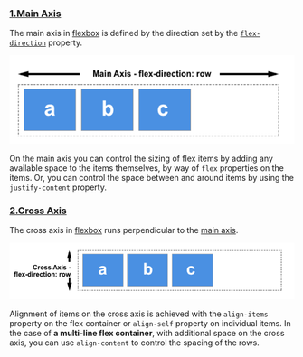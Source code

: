 ### [1.Main Axis](https://developer.mozilla.org/en-US/docs/Glossary/Main_Axis)

The main axis in [flexbox](https://developer.mozilla.org/en-US/docs/Glossary/Flexbox) is defined by the direction set by the [`flex-direction`](https://developer.mozilla.org/en-US/docs/Web/CSS/flex-direction) property.

![image-20211209185934584](../../../../image/image-20211209185934584.png)

On the main axis you can control the sizing of flex items by adding any available space to the items themselves, by way of `flex` properties on the items. Or, you can control the space between and around items by using the `justify-content` property.

### [2.Cross Axis](https://developer.mozilla.org/en-US/docs/Glossary/Cross_Axis)

The cross axis in [flexbox](https://developer.mozilla.org/en-US/docs/Glossary/Flexbox) runs perpendicular to the [main axis](https://developer.mozilla.org/en-US/docs/Glossary/Main_Axis).

![image-20211209185920370](../../../../image/image-20211209185920370.png)

Alignment of items on the cross axis is achieved with the `align-items` property on the flex container or `align-self` property on individual items. In the case of **a multi-line flex container**, with additional space on the cross axis, you can use `align-content` to control the spacing of the rows.